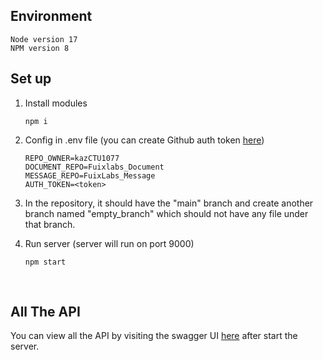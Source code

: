 ## Environment

```
Node version 17
NPM version 8
```

## Set up

1. Install modules

    ```
    npm i
    ```

1. Config in .env file (you can create Github auth token [here](https://docs.github.com/en/authentication/keeping-your-account-and-data-secure/creating-a-personal-access-token#creating-a-token))

    ```
    REPO_OWNER=kazCTU1077
    DOCUMENT_REPO=Fuixlabs_Document
    MESSAGE_REPO=FuixLabs_Message
    AUTH_TOKEN=<token>
    ```

1. In the repository, it should have the "main" branch and create another branch named "empty_branch" which should not have any file under that branch.

1. Run server (server will run on port 9000)

    ```
    npm start
    ```

<br />

## All The API

You can view all the API by visiting the swagger UI [here](http://localhost:9000/api-docs/#/) after start the server.
